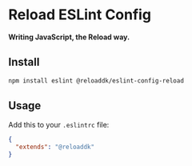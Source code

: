 # Reload ESLint Config

__Writing JavaScript, the Reload way.__

## Install

```bash
npm install eslint @reloaddk/eslint-config-reload
```

## Usage

Add this to your `.eslintrc` file:

```json
{
  "extends": "@reloaddk"
}
```
